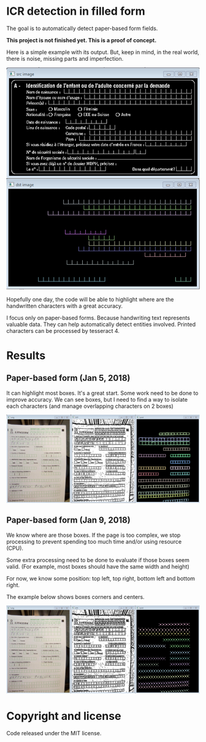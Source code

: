 # ICR detection in filled form
The goal is to automatically detect paper-based form fields.

**This project is not finished yet. This is a proof of concept.**

Here is a simple example with its output.
But, keep in mind, in the real world, there is noise, missing parts and imperfection.

<p align="center">
    <img alt="Example" src="Results/Example.png" />
</p>

Hopefully one day, the code will be able to highlight where are the handwritten characters with a great accuracy.

I focus only on paper-based forms. Because handwriting text represents valuable data. They can help automatically detect entities involved.
Printed characters can be processed by tesseract 4.

# Results

## Paper-based form (Jan 5, 2018)
It can highlight most boxes.
It's a great start. Some work need to be done to improve accuracy.
We can see boxes, but I need to find a way to isolate each characters (and manage overlapping characters on 2 boxes)

<p align="center">
    <img alt="Example" src="Results/Photo.png" />
</p>

## Paper-based form (Jan 9, 2018)
We know where are those boxes. If the page is too complex, we stop processing to prevent spending too much time and/or using resource (CPU).

Some extra processing need to be done to evaluate if those boxes seem valid. (For example, most boxes should have the same width and height)

For now, we know some position: top left, top right, bottom left and bottom right.

The example below shows boxes corners and centers.
<p align="center">
    <img alt="Example" src="Results/Boxes.png" />
</p>


# Copyright and license
Code released under the MIT license.
